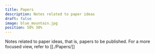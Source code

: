 ```yaml
---
title: Papers
description: Notes related to paper ideas
draft: false
image: blue_mountain.jpg
position: 50% 30%
---
```


Notes related to paper ideas, that is, papers to be published.
For a more focused view, refer to [[./Papers/]]
